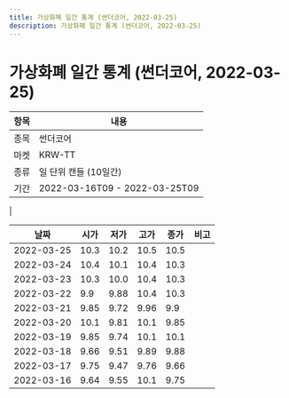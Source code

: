 ```yaml
---
title: 가상화폐 일간 통계 (썬더코어, 2022-03-25)
description: 가상화폐 일간 통계 (썬더코어, 2022-03-25)
---
```


가상화폐 일간 통계 (썬더코어, 2022-03-25)
===

|항목|내용|
|--|--|
|종목|썬더코어|
|마켓|KRW-TT|
|종류|일 단위 캔들 (10일간)|
|기간|2022-03-16T09 - 2022-03-25T09
|

|날짜|시가|저가|고가|종가|비고|
|--|--|--|--|--|--|
|2022-03-25|10.3|10.2|10.5|10.5|    |
|2022-03-24|10.4|10.1|10.4|10.3|    |
|2022-03-23|10.3|10.0|10.4|10.3|    |
|2022-03-22|9.9|9.88|10.4|10.3|    |
|2022-03-21|9.85|9.72|9.96|9.9|    |
|2022-03-20|10.1|9.81|10.1|9.85|    |
|2022-03-19|9.85|9.74|10.1|10.1|    |
|2022-03-18|9.66|9.51|9.89|9.88|    |
|2022-03-17|9.75|9.47|9.76|9.66|    |
|2022-03-16|9.64|9.55|10.1|9.75|    |
